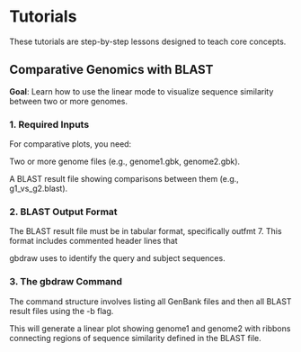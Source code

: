 # Tutorials

These tutorials are step-by-step lessons designed to teach core concepts.

## Comparative Genomics with BLAST


**Goal**: Learn how to use the linear mode to visualize sequence similarity between two or more genomes.

### 1. Required Inputs
For comparative plots, you need:

Two or more genome files (e.g., genome1.gbk, genome2.gbk).

A BLAST result file showing comparisons between them (e.g., g1_vs_g2.blast).

### 2. BLAST Output Format
The BLAST result file must be in tabular format, specifically outfmt 7. This format includes commented header lines that 

gbdraw uses to identify the query and subject sequences.

### 3. The gbdraw Command
The command structure involves listing all GenBank files and then all BLAST result files using the -b flag.

This will generate a linear plot showing genome1 and genome2 with ribbons connecting regions of sequence similarity defined in the BLAST file.

